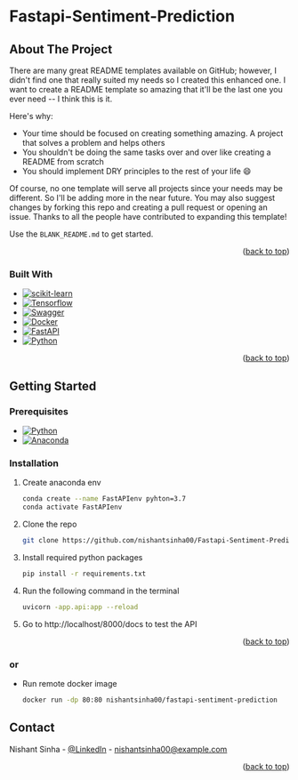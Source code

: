 # Fastapi-Sentiment-Prediction


<!-- ABOUT THE PROJECT -->
## About The Project

There are many great README templates available on GitHub; however, I didn't find one that really suited my needs so I created this enhanced one. I want to create a README template so amazing that it'll be the last one you ever need -- I think this is it.

Here's why:
* Your time should be focused on creating something amazing. A project that solves a problem and helps others
* You shouldn't be doing the same tasks over and over like creating a README from scratch
* You should implement DRY principles to the rest of your life :smile:

Of course, no one template will serve all projects since your needs may be different. So I'll be adding more in the near future. You may also suggest changes by forking this repo and creating a pull request or opening an issue. Thanks to all the people have contributed to expanding this template!

Use the `BLANK_README.md` to get started.

<p align="right">(<a href="#readme-top">back to top</a>)</p>



### Built With

* [![scikit-learn][scikit-learn.org]][scikit-learn-url]
* [![Tensorflow][Tensorflow.org]][Tensorflow-url]
* [![Swagger][Swagger.io]][Swagger-url]
* [![Docker][Docker.com]][Docker-url]
* [![FastAPI][fastapi.com]][fastapi-url]
* [![Python][python.org]][python-url]

<p align="right">(<a href="#readme-top">back to top</a>)</p>



<!-- GETTING STARTED -->
## Getting Started
### Prerequisites
* [![Python][python.org]][python-url]
* [![Anaconda][Anaconda.com]][Anaconda-url]

### Installation

1. Create anaconda env
    ```sh
   conda create --name FastAPIenv pyhton=3.7
   conda activate FastAPIenv
   ```
2. Clone the repo
   ```sh
   git clone https://github.com/nishantsinha00/Fastapi-Sentiment-Prediction.git
   ```
3. Install required python packages 
   ```sh
   pip install -r requirements.txt
   ```
4. Run the following command in the terminal
   ```sh
   uvicorn -app.api:app --reload
   ```
5. Go to http://localhost/8000/docs to test the API

<p align="right">(<a href="#readme-top">back to top</a>)</p>

### or 
* Run remote docker image
    ```sh
    docker run -dp 80:80 nishantsinha00/fastapi-sentiment-prediction
   ```

<!-- CONTACT -->
## Contact

Nishant Sinha - [@LinkedIn](https://www.linkedin.com/in/nishant-sinha-201885191/) - nishantsinha00@example.com
<p align="right">(<a href="#readme-top">back to top</a>)</p>



<!-- MARKDOWN LINKS & IMAGES -->
<!-- https://www.markdownguide.org/basic-syntax/#reference-style-links -->
[Anaconda.com]: https://img.shields.io/badge/Anaconda-%2344A833.svg?style=for-the-badge&logo=anaconda&logoColor=white
[Anaconda-url]: https://www.anaconda.com/
[scikit-learn.org]: https://img.shields.io/badge/scikit--learn-%23F7931E.svg?style=for-the-badge&logo=scikit-learn&logoColor=white
[scikit-learn-url]: https://scikit-learn.org/stable/
[Tensorflow.org]: https://img.shields.io/badge/TensorFlow-%23FF6F00.svg?style=for-the-badge&logo=TensorFlow&logoColor=white
[Tensorflow-url]: https://www.tensorflow.org/
[Swagger.io]: https://img.shields.io/badge/-Swagger-%23Clojure?style=for-the-badge&logo=swagger&logoColor=white
[Swagger-url]: https://swagger.io/
[Docker.com]: https://img.shields.io/badge/docker-%230db7ed.svg?style=for-the-badge&logo=docker&logoColor=white
[Docker-url]: https://www.docker.com/
[fastapi.com]: https://img.shields.io/badge/FastAPI-005571?style=for-the-badge&logo=fastapi
[fastapi-url]: https://fastapi.tiangolo.com/
[python.org]: https://img.shields.io/badge/python-3670A0?style=for-the-badge&logo=python&logoColor=ffdd54
[python-url]: https://www.python.org/
